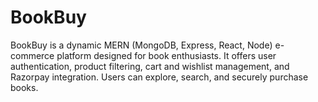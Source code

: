 # BookBuy
BookBuy is a dynamic MERN (MongoDB, Express, React, Node) e-commerce platform designed for book enthusiasts. It offers user authentication, product filtering, cart and wishlist management, and Razorpay integration. Users can explore, search, and securely purchase books.
